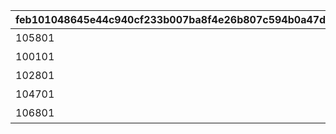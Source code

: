 |feb101048645e44c940cf233b007ba8f4e26b807c594b0a47d13da3f28857b86|62a72c04dff50336e057db8c036cc2f645a05dc0ac17f99ea37b721a51e466da|b75a9fadfa0ebd4bef4f3bb51d23bf0e66a4ea559932f66f5d401c822e360f5c|39ae6b06bcfbef4655d9887257884281c85359c326ec7c6a6a42909285559321|9e2eddc9b1f7f2dd29d54b904a224381203e92de55ac7342eae182c1528ad735|
| --- | --- | --- | --- | --- |
|105801|美食殿|1|1|50001|
|100101|トゥインクル\nウィッシュ|2|2|50002|
|102801|サレンディア救護院|3|7|50003|
|104701|王宮騎士団\n（NIGHTMARE）|4|11|50004|
|106801|ラビリンス|5|15|50005|